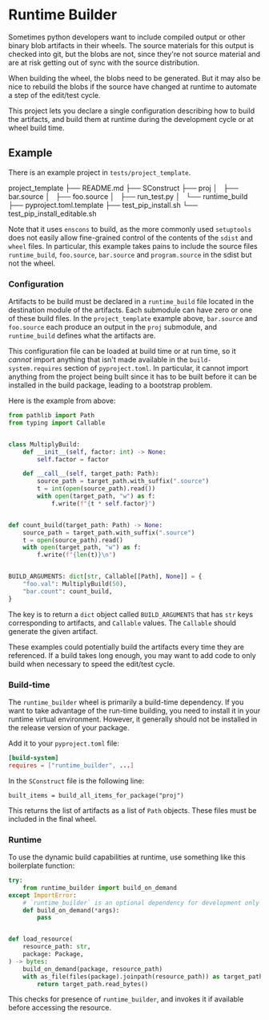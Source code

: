 # Runtime Builder

Sometimes python developers want to include compiled output or other binary blob artifacts in their wheels. The source materials for this output is checked into git, but the blobs are not, since they're not source material and are at risk getting out of sync with the source distribution.

When building the wheel, the blobs need to be generated. But it may also be nice to rebuild the blobs if the source have changed at runtime to automate a step of the edit/test cycle.

This project lets you declare a single configuration describing how to build the artifacts, and build them at runtime during the development cycle or at wheel build time.

## Example

There is an example project in `tests/project_template`.

project_template
├── README.md
├── SConstruct
├── proj
│   ├── bar.source
│   ├── foo.source
│   ├── run_test.py
│   └── runtime_build
├── pyproject.toml.template
├── test_pip_install.sh
└── test_pip_install_editable.sh

Note that it uses `enscons` to build, as the more commonly used `setuptools` does not easily allow fine-grained control of the contents of the `sdist` and `wheel` files. In particular, this example takes pains to include the source files `runtime_build`, `foo.source`, `bar.source` and `program.source` in the sdist but not the wheel.

### Configuration

Artifacts to be build must be declared in a `runtime_build` file located in the destination module of the artifacts. Each submodule can have zero or one of these build files. In the `project_template` example above, `bar.source` and `foo.source` each produce an output in the `proj` submodule, and `runtime_build` defines what the artifacts are.

This configuration file can be loaded at build time or at run time, so it *cannot* import anything that isn't made available in the `build-system.requires` section of `pyproject.toml`. In particular, it cannot import anything from the project being built since it has to be built before it can be installed in the build package, leading to a bootstrap problem.

Here is the example from above:

```python
from pathlib import Path
from typing import Callable


class MultiplyBuild:
    def __init__(self, factor: int) -> None:
        self.factor = factor

    def __call__(self, target_path: Path):
        source_path = target_path.with_suffix(".source")
        t = int(open(source_path).read())
        with open(target_path, "w") as f:
            f.write(f"{t * self.factor}")


def count_build(target_path: Path) -> None:
    source_path = target_path.with_suffix(".source")
    t = open(source_path).read()
    with open(target_path, "w") as f:
        f.write(f"{len(t)}\n")


BUILD_ARGUMENTS: dict[str, Callable[[Path], None]] = {
    "foo.val": MultiplyBuild(50),
    "bar.count": count_build,
}
```

The key is to return a `dict` object called `BUILD_ARGUMENTS` that has `str` keys corresponding to artifacts, and `Callable` values. The `Callable` should generate the given artifact.

These examples could potentially build the artifacts every time they are referenced. If a build takes long enough, you may want to add code to only build when necessary to speed the edit/test cycle.

### Build-time

The `runtime_builder` wheel is primarily a build-time dependency. If you want to take advantage of the run-time building, you need to install it in your runtime virtual environment. However, it generally should not be installed in the release version of your package.

Add it to your `pyproject.toml` file:

```toml
[build-system]
requires = ["runtime_builder", ...]
```

In the `SConstruct` file is the following line:

`built_items = build_all_items_for_package("proj")`

This returns the list of artifacts as a list of `Path` objects. These files must be included in the final wheel.

### Runtime

To use the dynamic build capabilities at runtime, use something like this boilerplate function:

```python
try:
    from runtime_builder import build_on_demand
except ImportError:
    # `runtime_builder` is an optional dependency for development only
    def build_on_demand(*args):
        pass


def load_resource(
    resource_path: str,
    package: Package,
) -> bytes:
    build_on_demand(package, resource_path)
    with as_file(files(package).joinpath(resource_path)) as target_path:
        return target_path.read_bytes()
```

This checks for presence of `runtime_builder`, and invokes it if available before accessing the resource.
